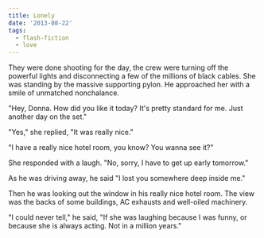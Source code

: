```yaml
---
title: Lonely
date: '2013-08-22'
tags:
  - flash-fiction
  - love
---
```


They were done shooting for the day, the crew were turning off the powerful
lights and disconnecting a few of the millions of black cables. She was standing
by the massive supporting pylon. He approached her with a smile of unmatched
nonchalance.

<!-- truncate -->

"Hey, Donna. How did you like it today? It's pretty standard for me. Just
another day on the set."

"Yes," she replied, "It was really nice."

"I have a really nice hotel room, you know? You wanna see it?"

She responded with a laugh. "No, sorry, I have to get up early tomorrow."

As he was driving away, he said "I lost you somewhere deep inside me."

Then he was looking out the window in his really nice hotel room. The view was
the backs of some buildings, AC exhausts and well-oiled machinery.

"I could never tell," he said, "If she was laughing because I was funny, or
because she is always acting. Not in a million years."
